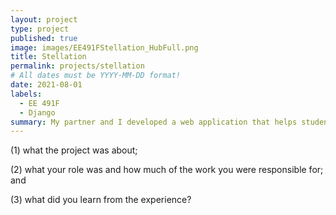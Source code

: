 ```yaml
---
layout: project
type: project
published: true
image: images/EE491FStellation_HubFull.png
title: Stellation
permalink: projects/stellation
# All dates must be YYYY-MM-DD format!
date: 2021-08-01
labels:
  - EE 491F
  - Django
summary: My partner and I developed a web application that helps students see the seating available for each class at the University of Hawaii by scraping the class listing website.
---
```


(1) what the project was about; 

(2) what your role was and how much of the work you were responsible for; and 

(3) what did you learn from the experience?
